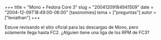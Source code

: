 +++
title = "Mono + Fedora Core 3"
slug = "20041209184941509"
date = "2004-12-09T18:49:00-06:00"
[taxonomies]
tema = ["preguntas"]
autor = ["leviathan"]
+++

Estuve revisando el sitio oficial para las descargas de Mono, pero
solamente llega hasta FC2. ¿Alguien tiene una liga de los RPM de FC3?

